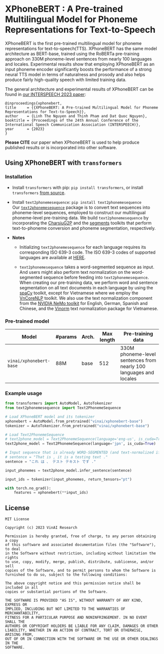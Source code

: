 # <a name="introduction"></a> XPhoneBERT :  A Pre-trained Multilingual Model for Phoneme Representations for Text-to-Speech 

XPhoneBERT is the first pre-trained multilingual model for phoneme representations for text-to-speech(TTS). XPhoneBERT has the same model architecture as BERT-base, trained using the RoBERTa pre-training approach on 330M phoneme-level sentences from nearly 100 languages and locales. Experimental results show that employing XPhoneBERT as an input phoneme encoder significantly boosts the performance of a strong neural TTS model in terms of naturalness and prosody and also helps produce fairly high-quality speech with limited training data.

The general architecture and experimental results of XPhoneBERT can be found in [our INTERSPEECH 2023 paper](https://arxiv.org/abs/2305.19709):

    @inproceedings{xphonebert,
    title     = {{XPhoneBERT: A Pre-trained Multilingual Model for Phoneme Representations for Text-to-Speech}},
    author    = {Linh The Nguyen and Thinh Pham and Dat Quoc Nguyen},
    booktitle = {Proceedings of the 24th Annual Conference of the International Speech Communication Association (INTERSPEECH)},
    year      = {2023}
    }

**Please CITE** our paper when XPhoneBERT is used to help produce published results or is incorporated into other software.

## <a name="transformers"></a> Using XPhoneBERT with `transformers` 

### Installation <a name="install2"></a>

- Install `transformers` with pip: `pip install transformers`, or install `transformers` [from source](https://huggingface.co/docs/transformers/installation#installing-from-source). 

- Install `text2phonemesequence`: `pip install text2phonemesequence` <br>  Our [`text2phonemesequence`](https://github.com/thelinhbkhn2014/Text2PhonemeSequence) package is to convert text sequences into phoneme-level sequences, employed to construct our multilingual phoneme-level pre-training data. We build `text2phonemesequence` by incorporating the [CharsiuG2P](https://github.com/lingjzhu/CharsiuG2P/tree/main) and the [segments](https://pypi.org/project/segments/) toolkits that perform text-to-phoneme conversion and phoneme segmentation, respectively. 

- **Notes**

	-	Initializing `text2phonemesequence` for each language requires its corresponding ISO 639-3 code. The ISO 639-3 codes of supported languages are available at [HERE](https://github.com/VinAIResearch/XPhoneBERT/blob/main/LanguageISO639-3Codes.md).
	
	- `text2phonemesequence` takes a word-segmented sequence as input. And users might also perform text normalization on the word-segmented sequence before feeding into `text2phonemesequence`. When creating our pre-training data, we perform word and sentence segmentation on all text documents in each language by using the [spaCy](https://spacy.io) toolkit, except for Vietnamese where we employ the [VnCoreNLP](https://github.com/vncorenlp/VnCoreNLP) toolkit. We also use the text normalization component from the [NVIDIA NeMo toolkit](https://github.com/NVIDIA/NeMo) for English, German, Spanish and Chinese, and the [Vinorm](https://github.com/v-nhandt21/Vinorm) text normalization package for Vietnamese.


### <a name="models2"></a> Pre-trained model 

Model | #params | Arch. | Max length | Pre-training data
---|---|---|---|---
`vinai/xphonebert-base` | 88M | base | 512 | 330M phoneme-level sentences from nearly 100 languages and locales


### Example usage <a name="usage2"></a>

```python
from transformers import AutoModel, AutoTokenizer
from text2phonemesequence import Text2PhonemeSequence

# Load XPhoneBERT model and its tokenizer
xphonebert = AutoModel.from_pretrained("vinai/xphonebert-base")
tokenizer = AutoTokenizer.from_pretrained("vinai/xphonebert-base")

# Load Text2PhonemeSequence
# text2phone_model = Text2PhonemeSequence(language='eng-us', is_cuda=True)
text2phone_model = Text2PhonemeSequence(language='jpn', is_cuda=True)

# Input sequence that is already WORD-SEGMENTED (and text-normalized if applicable)
# sentence = "That is , it is a testing text ."  
sentence = "これ は 、 テスト テキスト です ."

input_phonemes = text2phone_model.infer_sentence(sentence)

input_ids = tokenizer(input_phonemes, return_tensors="pt")

with torch.no_grad():
    features = xphonebert(**input_ids)
```

## License
    
	MIT License

	Copyright (c) 2023 VinAI Research

	Permission is hereby granted, free of charge, to any person obtaining a copy
	of this software and associated documentation files (the "Software"), to deal
	in the Software without restriction, including without limitation the rights
	to use, copy, modify, merge, publish, distribute, sublicense, and/or sell
	copies of the Software, and to permit persons to whom the Software is
	furnished to do so, subject to the following conditions:

	The above copyright notice and this permission notice shall be included in all
	copies or substantial portions of the Software.

	THE SOFTWARE IS PROVIDED "AS IS", WITHOUT WARRANTY OF ANY KIND, EXPRESS OR
	IMPLIED, INCLUDING BUT NOT LIMITED TO THE WARRANTIES OF MERCHANTABILITY,
	FITNESS FOR A PARTICULAR PURPOSE AND NONINFRINGEMENT. IN NO EVENT SHALL THE
	AUTHORS OR COPYRIGHT HOLDERS BE LIABLE FOR ANY CLAIM, DAMAGES OR OTHER
	LIABILITY, WHETHER IN AN ACTION OF CONTRACT, TORT OR OTHERWISE, ARISING FROM,
	OUT OF OR IN CONNECTION WITH THE SOFTWARE OR THE USE OR OTHER DEALINGS IN THE
	SOFTWARE.
